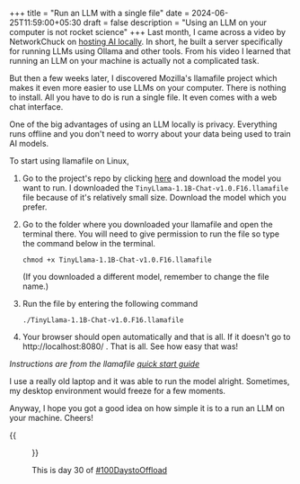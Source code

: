 +++
title = "Run an LLM with a single file"
date = 2024-06-25T11:59:00+05:30
draft = false
description = "Using an LLM on your computer is not rocket science"
+++
Last month, I came across a video by NetworkChuck on [hosting AI locally](https://www.youtube.com/watch?v=Wjrdr0NU4Sk). In short, he built a server specifically for running LLMs using Ollama and other tools. From his video I learned that running an LLM on your machine is actually not a complicated task.

But then a few weeks later, I discovered Mozilla's llamafile project which makes it even more easier to use LLMs on your computer. There is nothing to install. All you have to do is run a single file. It even comes with a web chat interface.

One of the big advantages of using an LLM locally is privacy. Everything runs offline and you don't need to worry about your data being used to train AI models.

To start using llamafile on Linux, 

1. Go to the project's repo by clicking [here](https://github.com/Mozilla-Ocho/llamafile?tab=readme-ov-file#other-example-llamafiles) and download the model you want to run. I downloaded the `TinyLlama-1.1B-Chat-v1.0.F16.llamafile` file because of it's relatively small size. Download the model which you prefer.

2. Go to the folder where you downloaded your llamafile and open the terminal there. You will need to give permission to run the file so type the command below in the terminal. 

    `chmod +x TinyLlama-1.1B-Chat-v1.0.F16.llamafile`

    (If you downloaded a different model, remember to change the file name.)

3. Run the file by entering the following command

    `./TinyLlama-1.1B-Chat-v1.0.F16.llamafile`

4. Your browser should open automatically and that is all. If it doesn't go to http://localhost:8080/ . That is all. See how easy that was!

*Instructions are from the llamafile [quick start guide](https://github.com/Mozilla-Ocho/llamafile?tab=readme-ov-file#quickstart)*

I use a really old laptop and it was able to run the model alright. Sometimes, my desktop environment would freeze for a few moments.

Anyway, I hope you got a good idea on how simple it is to a run an LLM on your machine. Cheers!

{{<figure src = "llamafile.webp" caption = "The TinyLlama model running on my computer" alt = "Screenshot of the web interface of running a llamafile.">}}

This is day 30 of [#100DaystoOffload](https://100daystooffload.com)